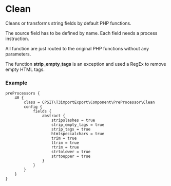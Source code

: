Clean
============

Cleans or transforms string fields by default PHP functions.

The source field has to be defined by name. Each field needs a process instruction.

All function are just routed to the original PHP functions without any parameters.

The function **strip_empty_tags** is an exception and used a RegEx to remove empty HTML tags.


### Example

```
preProcessors {
	40 {
		class = CPSIT\T3importExport\Component\PreProcessor\Clean
		config {
			fields {
				abstract {
					stripslashes = true
					strip_empty_tags = true
					strip_tags = true
					htmlspecialchars = true
					trim = true
					ltrim = true
					rtrim = true
					strtolower = true
					strtoupper = true
				}
			}
		}
	}
}
```

